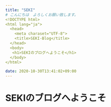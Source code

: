 ```yaml
---
title: "SEKI"
# こんにちは　よろしくお願い致します。
<!DOCTYPE html>
<html lang="ja">
  <head>
    <meta charaset="UTF-8">
    <title>SEKI-Blog</title>
  </head>
  <body>
   <h1>SEKIのブログへようこそ</h1>
  </body>
</html>

date: 2020-10-30T13:41:02+09:00
---
```

<!DOCTYPE html>
<html lang="ja">
  <head>
    <meta charaset="UTF-8">
    <title>SEKI-Blog</title>
  </head>
  <body>
   <h1>SEKIのブログへようこそ</h1>
  </body>
</html>
